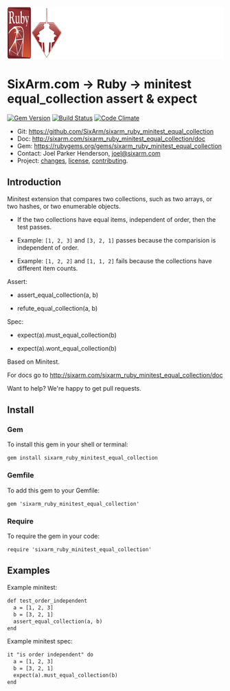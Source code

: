 <img src="README.png" width="960" height="120" alt="README" />

# SixArm.com → Ruby → minitest<br> equal_collection assert & expect

<!--header-open-->

[![Gem Version](https://badge.fury.io/rb/sixarm_ruby_minitest_equal_collection.svg)](http://badge.fury.io/rb/sixarm_ruby_minitest_equal_collection)
[![Build Status](https://travis-ci.org/SixArm/sixarm_ruby_minitest_equal_collection.png)](https://travis-ci.org/SixArm/sixarm_ruby_minitest_equal_collection)
[![Code Climate](https://api.codeclimate.com/v1/badges/aae1c7d06e7b7c81d2ae/maintainability)](https://codeclimate.com/github/SixArm/sixarm_ruby_minitest_equal_collection/maintainability)

* Git: <https://github.com/SixArm/sixarm_ruby_minitest_equal_collection>
* Doc: <http://sixarm.com/sixarm_ruby_minitest_equal_collection/doc>
* Gem: <https://rubygems.org/gems/sixarm_ruby_minitest_equal_collection>
* Contact: Joel Parker Henderson, <joel@sixarm.com>
* Project: [changes](CHANGES.md), [license](LICENSE.md), [contributing](CONTRIBUTING.md).

<!--header-shut-->

## Introduction

Minitest extension that compares two collections, such as two arrays, or two hashes, or two enumerable objects.

  * If the two collections have equal items, independent of order, then the test passes. 

  * Example: `[1, 2, 3]` and `[3, 2, 1]` passes because the comparision is independent of order.

  * Example: `[1, 2, 2]` and `[1, 1, 2]` fails because the collections have different item counts.

Assert:

   * assert_equal_collection(a, b)

   * refute_equal_collection(a, b)

Spec:

   * expect(a).must_equal_collection(b)

   * expect(a).wont_equal_collection(b)

Based on Minitest.

For docs go to <http://sixarm.com/sixarm_ruby_minitest_equal_collection/doc>

Want to help? We're happy to get pull requests.


<!--install-open-->

## Install

### Gem

To install this gem in your shell or terminal:

    gem install sixarm_ruby_minitest_equal_collection

### Gemfile

To add this gem to your Gemfile:

    gem 'sixarm_ruby_minitest_equal_collection'

### Require

To require the gem in your code:

    require 'sixarm_ruby_minitest_equal_collection'

<!--install-shut-->


## Examples

Example minitest:

    def test_order_independent
      a = [1, 2, 3]
      b = [3, 2, 1]
      assert_equal_collection(a, b)
    end

Example minitest spec:

    it "is order independent" do
      a = [1, 2, 3]
      b = [3, 2, 1]
      expect(a).must_equal_collection(b)
    end
